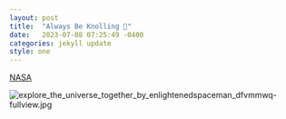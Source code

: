 ```yaml
---
layout: post
title:  "Always Be Knolling 📐"
date:   2023-07-08 07:25:49 -0400
categories: jekyll update
style: one
---
```

<!--<!DOCTYPE html>-->
[NASA](https://www.youtube.com/@tomsachsmovies)

![explore_the_universe_together_by_enlightenedspaceman_dfvmmwq-fullview.jpg](https://s2.loli.net/2023/07/09/7lmuTbxEDZX3vKI.jpg)





